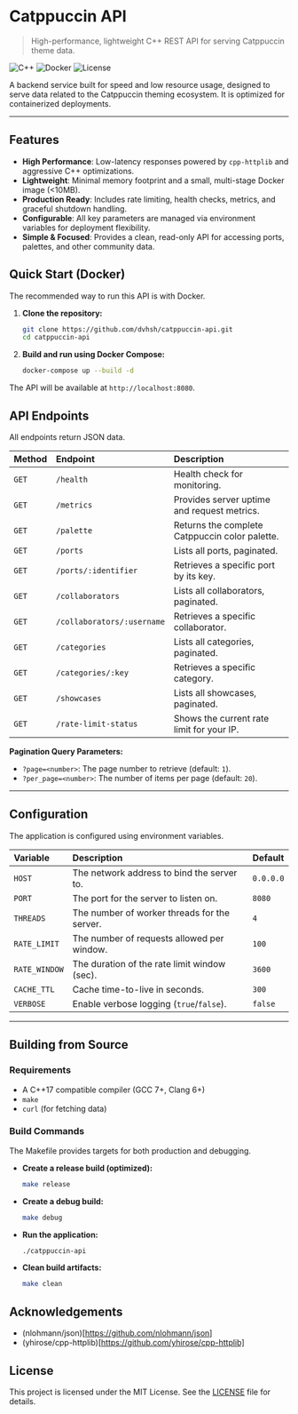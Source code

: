 # Catppuccin API

> High-performance, lightweight C++ REST API for serving Catppuccin theme data.

![C++](https://img.shields.io/badge/C++17-00599C?style=flat&logo=c%2B%2B&logoColor=white)
![Docker](https://img.shields.io/badge/Docker-2496ED?style=flat&logo=docker&logoColor=white)
![License](https://img.shields.io/badge/License-MIT-blue.svg)

A backend service built for speed and low resource usage, designed to serve data related to the Catppuccin theming ecosystem. It is optimized for containerized deployments.

---

## Features

*   **High Performance**: Low-latency responses powered by `cpp-httplib` and aggressive C++ optimizations.
*   **Lightweight**: Minimal memory footprint and a small, multi-stage Docker image (<10MB).
*   **Production Ready**: Includes rate limiting, health checks, metrics, and graceful shutdown handling.
*   **Configurable**: All key parameters are managed via environment variables for deployment flexibility.
*   **Simple & Focused**: Provides a clean, read-only API for accessing ports, palettes, and other community data.

## Quick Start (Docker)

The recommended way to run this API is with Docker.

1.  **Clone the repository:**
    ```bash
    git clone https://github.com/dvhsh/catppuccin-api.git
    cd catppuccin-api
    ```

2.  **Build and run using Docker Compose:**
    ```bash
    docker-compose up --build -d
    ```

The API will be available at `http://localhost:8080`.

## API Endpoints

All endpoints return JSON data.

| Method | Endpoint                    | Description                                  |
| :---   | :---                        | :---                                         |
| `GET`  | `/health`                   | Health check for monitoring.                 |
| `GET`  | `/metrics`                  | Provides server uptime and request metrics.  |
| `GET`  | `/palette`                  | Returns the complete Catppuccin color palette. |
| `GET`  | `/ports`                    | Lists all ports, paginated.                  |
| `GET`  | `/ports/:identifier`        | Retrieves a specific port by its key.        |
| `GET`  | `/collaborators`            | Lists all collaborators, paginated.          |
| `GET`  | `/collaborators/:username`  | Retrieves a specific collaborator.           |
| `GET`  | `/categories`               | Lists all categories, paginated.             |
| `GET`  | `/categories/:key`          | Retrieves a specific category.               |
| `GET`  | `/showcases`                | Lists all showcases, paginated.              |
| `GET`  | `/rate-limit-status`        | Shows the current rate limit for your IP.    |

**Pagination Query Parameters:**

*   `?page=<number>`: The page number to retrieve (default: `1`).
*   `?per_page=<number>`: The number of items per page (default: `20`).

---

## Configuration

The application is configured using environment variables.

| Variable        | Description                                  | Default      |
| :---            | :---                                         | :---         |
| `HOST`          | The network address to bind the server to.   | `0.0.0.0`    |
| `PORT`          | The port for the server to listen on.        | `8080`       |
| `THREADS`       | The number of worker threads for the server. | `4`          |
| `RATE_LIMIT`    | The number of requests allowed per window.   | `100`        |
| `RATE_WINDOW`   | The duration of the rate limit window (sec). | `3600`       |
| `CACHE_TTL`     | Cache time-to-live in seconds.               | `300`        |
| `VERBOSE`       | Enable verbose logging (`true`/`false`).     | `false`      |

---

## Building from Source

### Requirements

*   A C++17 compatible compiler (GCC 7+, Clang 6+)
*   `make`
*   `curl` (for fetching data)

### Build Commands

The Makefile provides targets for both production and debugging.

*   **Create a release build (optimized):**
    ```bash
    make release
    ```

*   **Create a debug build:**
    ```bash
    make debug
    ```

*   **Run the application:**
    ```bash
    ./catppuccin-api
    ```

*   **Clean build artifacts:**
    ```bash
    make clean
    ```

## Acknowledgements
- (nlohmann/json)[https://github.com/nlohmann/json]
- (yhirose/cpp-httplib)[https://github.com/yhirose/cpp-httplib]

## License

This project is licensed under the MIT License. See the [LICENSE](LICENSE) file for details.


